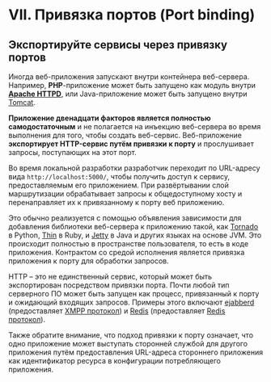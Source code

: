 # VII. Привязка портов (Port binding) #

## Экспортируйте сервисы через привязку портов ##

Иногда веб-приложения запускают внутри контейнера веб-сервера. Например, **PHP**-приложение может быть запущено как модуль
внутри **[Apache HTTPD](http://httpd.apache.org/)**, или Java-приложение может быть запущено внутри [Tomcat](http://tomcat.apache.org/).

**Приложение двенадцати факторов является полностью самодостаточным** и не полагается на инъекцию веб-сервера во время
выполнения для того, чтобы создать веб-сервис. Веб-приложение **экспортирует HTTP-сервис путём привязки к порту** и
прослушивает запросы, поступающих на этот порт.

Во время локальной разработки разработчик переходит по URL-адресу вида `http://localhost:5000/`, чтобы получить доступ к
сервису, предоставляемым его приложением. При развёртывании слой маршрутизации обрабатывает запросы к общедоступному
хосту и перенаправляет их к привязанному к порту веб приложению.

Это обычно реализуется с помощью объявления зависимости для добавления библиотеки веб-сервера к приложению такой, как
[Tornado](http://www.tornadoweb.org/) в Python, [Thin](http://code.macournoyer.com/thin/) в Ruby,
и [Jetty](http://www.eclipse.org/jetty/) в Java и других языках на основе JVM. Это происходит полностью в пространстве
пользователя, то есть в коде приложения. Контрактом со средой исполнения является привязка приложения к порту для
обработки запросов.

HTTP – это не единственный сервис, который может быть экспортирован посредством привязки порта. Почти любой тип
серверного ПО может быть запущен как процесс, привязанный к порту и ожидающий входящих запросов. Примеры этого включают
[ejabberd](http://www.ejabberd.im/) (предоставляет [XMPP протокол](http://xmpp.org/)) и [Redis](http://redis.io/)
(предоставляет [Redis протокол](http://redis.io/topics/protocol)).

Также обратите внимание, что подход привязки к порту означает, что одно приложение может выступать сторонней службой для
другого приложения путём предоставления URL-адреса стороннего приложения как идентификатор ресурса в конфигурации
потребляющего приложения.